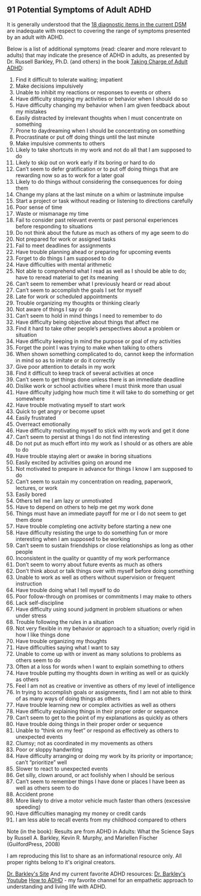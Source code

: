 ## 91 Potential Symptoms of Adult ADHD

It is generally understood that the [18 diagnostic items in the current DSM](https://chadd.org/for-professionals/diagnosis-in-adults/) are inadequate
with respect to covering the range of symptoms presented by an adult with ADHD.

Below is a list of additional symptoms (read: clearer and more relevant to adults) that may indicate the presence of ADHD in adults,
as presented by Dr. Russell Barkley, Ph.D. (and others) in the book [Taking Charge of Adult ADHD](https://www.guilford.com/books/Taking-Charge-of-Adult-ADHD/Russell-Barkley/9781462546855):

1. Find it difficult to tolerate waiting; impatient  
2. Make decisions impulsively  
3. Unable to inhibit my reactions or responses to events or others 
4. Have difficulty stopping my activities or behavior when I should do so 
5. Have difficulty changing my behavior when I am given feedback about my mistakes 
6. Easily distracted by irrelevant thoughts when I must concentrate on something 
7. Prone to daydreaming when I should be concentrating on something 
8. Procrastinate or put off doing things until the last minute  
9. Make impulsive comments to others  
10. Likely to take shortcuts in my work and not do all that I am supposed to do 
11. Likely to skip out on work early if its boring or hard to do  
12. Can’t seem to defer gratification or to put off doing things that are rewarding now so as to work for a later goal 
13. Likely to do things without considering the consequences for doing them 
14. Change my plans at the last minute on a whim or lastminute impulse 
15. Start a project or task without reading or listening to directions carefully 
16. Poor sense of time  
17. Waste or mismanage my time  
18. Fail to consider past relevant events or past personal experiences before responding to situations 
19. Do not think about the future as much as others of my age seem to do 
20. Not prepared for work or assigned tasks  
21. Fail to meet deadlines for assignments  
22. Have trouble planning ahead or preparing for upcoming events 
23. Forget to do things I am supposed to do  
24. Have difficulties with mental arithmetic  
25. Not able to comprehend what I read as well as I should be able to do; have to reread material to get its meaning 
26. Can’t seem to remember what I previously heard or read about 
27. Can’t seem to accomplish the goals I set for myself  
28. Late for work or scheduled appointments  
29. Trouble organizing my thoughts or thinking clearly  
30. Not aware of things I say or do  
31. Can’t seem to hold in mind things I need to remember to do 
32. Have difficulty being objective about things that affect me 
33. Find it hard to take other people’s perspectives about a problem or situation 
34. Have difficulty keeping in mind the purpose or goal of my activities 
35. Forget the point I was trying to make when talking to others 
36. When shown something complicated to do, cannot keep the information in mind so as to imitate or do it correctly 
37. Give poor attention to details in my work  
38. Find it difficult to keep track of several activities at once  
39. Can’t seem to get things done unless there is an immediate deadline 
40. Dislike work or school activities where I must think more than usual 
41. Have difficulty judging how much time it will take to do something or get somewhere 
42. Have trouble motivating myself to start work  
43. Quick to get angry or become upset  
44. Easily frustrated  
45. Overreact emotionally  
46. Have difficulty motivating myself to stick with my work and get it done 
47. Can’t seem to persist at things I do not find interesting  
48. Do not put as much effort into my work as I should or as others are able to do 
49. Have trouble staying alert or awake in boring situations  
50. Easily excited by activities going on around me  
51. Not motivated to prepare in advance for things I know I am supposed to do 
52. Can’t seem to sustain my concentration on reading, paperwork, lectures, or work 
53. Easily bored  
54. Others tell me I am lazy or unmotivated  
55. Have to depend on others to help me get my work done  
56. Things must have an immediate payoff for me or I do not seem to get them done 
57. Have trouble completing one activity before starting a new one 
58. Have difficulty resisting the urge to do something fun or more interesting when I am supposed to be working
59. Can’t seem to sustain friendships or close relationships as long as other people 
60. Inconsistent in the quality or quantity of my work performance 
61. Don’t seem to worry about future events as much as others 
62. Don’t think about or talk things over with myself before doing something 
63. Unable to work as well as others without supervision or frequent instruction 
64. Have trouble doing what I tell myself to do  
65. Poor follow-through on promises or commitments I may make to others 
66. Lack self-discipline  
67. Have difficulty using sound judgment in problem situations or when under stress 
68. Trouble following the rules in a situation  
69. Not very flexible in my behavior or approach to a situation; overly rigid in how I like things done 
70. Have trouble organizing my thoughts  
71. Have difficulties saying what I want to say  
72. Unable to come up with or invent as many solutions to problems as others seem to do 
73. Often at a loss for words when I want to explain something to others 
74. Have trouble putting my thoughts down in writing as well or as quickly as others 
75. Feel I am not as creative or inventive as others of my level of intelligence 
76. In trying to accomplish goals or assignments, find I am not able to think of as many ways of doing things as others 
77. Have trouble learning new or complex activities as well as others
78. Have difficulty explaining things in their proper order or sequence 
79. Can’t seem to get to the point of my explanations as quickly as others 
80. Have trouble doing things in their proper order or sequence 
81. Unable to “think on my feet” or respond as effectively as others to unexpected events 
82. Clumsy; not as coordinated in my movements as others  
83. Poor or sloppy handwriting  
84. Have difficulty arranging or doing my work by its priority or importance; can’t “prioritize” well 
85. Slower to react to unexpected events  
86. Get silly, clown around, or act foolishly when I should be serious 
87. Can’t seem to remember things I have done or places I have been as well as others seem to do 
88. Accident prone  
89. More likely to drive a motor vehicle much faster than others (excessive speeding) 
90. Have difficulties managing my money or credit cards  
91. I am less able to recall events from my childhood compared to others

Note (in the book): Results are from ADHD in Adults: What the Science Says by Russell A. Barkley, Kevin R.
Murphy, and Mariellen Fischer (GuilfordPress, 2008)

I am reproducing this list to share as an informational resource only. All proper rights belong to it's original creators. 

[Dr. Barkley's Site](https://www.russellbarkley.org/)
And my current favorite ADHD resources:
[Dr. Barkley's Youtube](https://www.youtube.com/@russellbarkleyphd2023)
[How to ADHD](https://www.youtube.com/c/howtoadhd) - my favorite channel for an empathetic approach to understanding and living life with ADHD.
